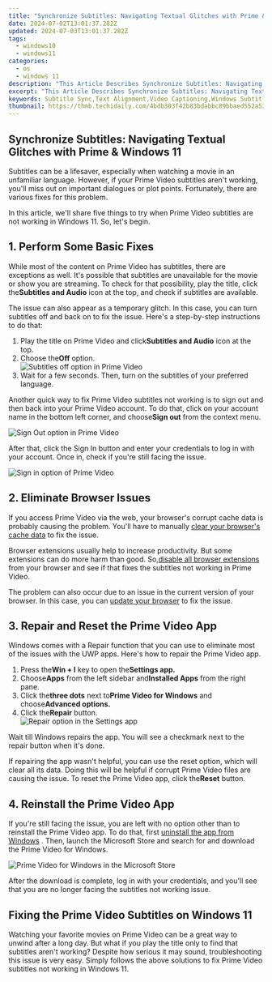 ```yaml
---
title: "Synchronize Subtitles: Navigating Textual Glitches with Prime & Windows 11"
date: 2024-07-02T13:01:37.282Z
updated: 2024-07-03T13:01:37.282Z
tags:
  - windows10
  - windows11
categories:
  - os
  - windows 11
description: "This Article Describes Synchronize Subtitles: Navigating Textual Glitches with Prime & Windows 11"
excerpt: "This Article Describes Synchronize Subtitles: Navigating Textual Glitches with Prime & Windows 11"
keywords: Subtitle Sync,Text Alignment,Video Captioning,Windows Subtitling,Prime Video Tweaks,Glitch Resolution,OS-Subsync Enhance
thumbnail: https://thmb.techidaily.com/4bdb303f42b83bdabbc89bbaed552a530d980933768bd910a7c15106cfbf73fe.png
---
```


## Synchronize Subtitles: Navigating Textual Glitches with Prime & Windows 11

 Subtitles can be a lifesaver, especially when watching a movie in an unfamiliar language. However, if your Prime Video subtitles aren't working, you'll miss out on important dialogues or plot points. Fortunately, there are various fixes for this problem.

 In this article, we'll share five things to try when Prime Video subtitles are not working in Windows 11\. So, let's begin.

## 1\. Perform Some Basic Fixes

 While most of the content on Prime Video has subtitles, there are exceptions as well. It's possible that subtitles are unavailable for the movie or show you are streaming. To check for that possibility, play the title, click the**Subtitles and Audio** icon at the top, and check if subtitles are available.

 The issue can also appear as a temporary glitch. In this case, you can turn subtitles off and back on to fix the issue. Here's a step-by-step instructions to do that:

1. Play the title on Prime Video and click**Subtitles and Audio** icon at the top.
2. Choose the**Off** option.  
![Subtitles off option in Prime Video](https://static1.makeuseofimages.com/wordpress/wp-content/uploads/2023/05/subtitles-off-option.jpg)
3. Wait for a few seconds. Then, turn on the subtitles of your preferred language.

 Another quick way to fix Prime Video subtitles not working is to sign out and then back into your Prime Video account. To do that, click on your account name in the bottom left corner, and choose**Sign out** from the context menu.

![Sign Out option in Prime Video](https://static1.makeuseofimages.com/wordpress/wp-content/uploads/2023/05/sign-out.jpg)

 After that, click the Sign In button and enter your credentials to log in with your account. Once in, check if you're still facing the issue.

![Sign in option of Prime Video](https://static1.makeuseofimages.com/wordpress/wp-content/uploads/2023/05/sign-in-option.jpg)

## 2\. Eliminate Browser Issues

 If you access Prime Video via the web, your browser's corrupt cache data is probably causing the problem. You'll have to manually [clear your browser's cache data](https://www.makeuseof.com/how-to-clear-cookies-cache-in-chrome/) to fix the issue.

 Browser extensions usually help to increase productivity. But some extensions can do more harm than good. So,[disable all browser extensions](https://www.makeuseof.com/tag/how-to-clean-up-your-browser-extensions-the-easy-way/) from your browser and see if that fixes the subtitles not working in Prime Video.

 The problem can also occur due to an issue in the current version of your browser. In this case, you can [update your browser](https://www.makeuseof.com/how-to-update-chrome-firefox-edge-desktop-mobile/) to fix the issue.

## 3\. Repair and Reset the Prime Video App

 Windows comes with a Repair function that you can use to eliminate most of the issues with the UWP apps. Here's how to repair the Prime Video app.

1. Press the**Win + I** key to open the**Settings app.**
2. Choose**Apps** from the left sidebar and**Installed Apps** from the right pane.
3. Click the**three dots** next to**Prime Video for Windows** and choose**Advanced options.**
4. Click the**Repair** button.  
![Repair option in the Settings app](https://static1.makeuseofimages.com/wordpress/wp-content/uploads/2023/05/repair-option.jpg)

 Wait till Windows repairs the app. You will see a checkmark next to the repair button when it's done.

 If repairing the app wasn't helpful, you can use the reset option, which will clear all its data. Doing this will be helpful if corrupt Prime Video files are causing the issue. To reset the Prime Video app, click the**Reset** button.

## 4\. Reinstall the Prime Video App

 If you're still facing the issue, you are left with no option other than to reinstall the Prime Video app. To do that, first [uninstall the app from Windows](https://www.makeuseof.com/windows-11-different-ways-to-uninstall-software/) . Then, launch the Microsoft Store and search for and download the Prime Video for Windows.

![Prime Video for Windows in the Microsoft Store](https://static1.makeuseofimages.com/wordpress/wp-content/uploads/2023/05/prime-video-for-windows.jpg)

 After the download is complete, log in with your credentials, and you'll see that you are no longer facing the subtitles not working issue.

## Fixing the Prime Video Subtitles on Windows 11

 Watching your favorite movies on Prime Video can be a great way to unwind after a long day. But what if you play the title only to find that subtitles aren't working? Despite how serious it may sound, troubleshooting this issue is very easy. Simply follows the above solutions to fix Prime Video subtitles not working in Windows 11.


<ins class="adsbygoogle"
     style="display:block"
     data-ad-format="autorelaxed"
     data-ad-client="ca-pub-7571918770474297"
     data-ad-slot="1223367746"></ins>



<ins class="adsbygoogle"
     style="display:block"
     data-ad-client="ca-pub-7571918770474297"
     data-ad-slot="8358498916"
     data-ad-format="auto"
     data-full-width-responsive="true"></ins>


